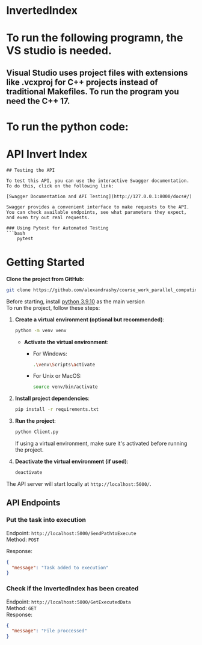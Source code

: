 # InvertedIndex

# To run the following programn, the VS studio is needed. 
## Visual Studio uses project files with extensions like .vcxproj for C++ projects instead of traditional Makefiles. To run the program you need the C++ 17.


# To run the python code:
# API Invert Index
```
## Testing the API

To test this API, you can use the interactive Swagger documentation. To do this, click on the following link:

[Swagger Documentation and API Testing](http://127.0.0.1:8000/docs#/)

Swagger provides a convenient interface to make requests to the API. You can check available endpoints, see what parameters they expect, and even try out real requests.

### Using Pytest for Automated Testing
```bash
    pytest
```

# Getting Started
**Clone the project from GitHub**:
   ```bash
   git clone https://github.com/alexandrashy/course_work_parallel_computing.git
   ```
Before starting, install [python 3.9.10](https://www.python.org/downloads/release/python-3910/) as the main version  
To run the project, follow these steps:

1. **Create a virtual environment (optional but recommended)**:

    ```bash
    python -m venv venv
    ```

    - **Activate the virtual environment**:

      - For Windows:

        ```bash
        .\venv\Scripts\activate
        ```

      - For Unix or MacOS:

        ```bash
        source venv/bin/activate
        ```

2. **Install project dependencies**:

    ```bash
    pip install -r requirements.txt
    ```
   
3. **Run the project**:

    ```bash
    python Client.py
    ```

    If using a virtual environment, make sure it's activated before running the project.

4. **Deactivate the virtual environment (if used)**:

    ```bash
    deactivate
    ```

The API server will start locally at `http://localhost:5000/`.

## API Endpoints

### Put the task into execution
Endpoint: `http://localhost:5000/SendPathtoExecute`  
Method: `POST`

Response:
```json
{
  "message": "Task added to execution"
}
```

### Check if the InvertedIndex has been created
Endpoint: `http://localhost:5000/GetExecutedData`  
Method: `GET`  
Response:
```json
{
  "message": "File proccessed"
}
```


